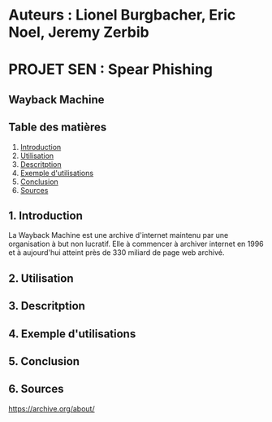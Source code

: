 # Auteurs : Lionel Burgbacher, Eric Noel, Jeremy Zerbib

# PROJET SEN : Spear Phishing

## Wayback Machine

## Table des matières 

1. [ Introduction ](#intro)
2. [ Utilisation ](#utili)
3. [ Descritption ](#desc)
4. [ Exemple d'utilisations ](#demo)
5. [ Conclusion ](#conc)
6. [ Sources ](#sources)

<a name="intro"></a>
## 1. Introduction

La Wayback Machine est une archive d'internet maintenu par une organisation à but non lucratif.
Elle à commencer à archiver internet en 1996 et à aujourd'hui atteint près de 330 miliard de page web archivé.


<a name="utili"></a>
## 2. Utilisation


<a name="desc"></a>
## 3. Descritption

<a name="demo"></a>
## 4. Exemple d'utilisations

<a name="conc"></a>
## 5. Conclusion

<a name="sources"></a>
## 6. Sources

https://archive.org/about/